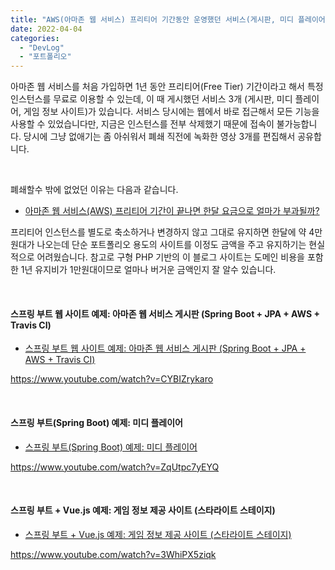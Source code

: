 ```yaml
---
title: "AWS(아마존 웹 서비스) 프리티어 기간동안 운영했던 서비스(게시판, 미디 플레이어, 게임 정보 사이트) 영상 기록"
date: 2022-04-04
categories: 
  - "DevLog"
  - "포트폴리오"
---
```


아마존 웹 서비스를 처음 가입하면 1년 동안 프리티어(Free Tier) 기간이라고 해서 특정 인스턴스를 무료로 이용할 수 있는데, 이 때 게시했던 서비스 3개 (게시판, 미디 플레이어, 게임 정보 사이트)가 있습니다. 서비스 당시에는 웹에서 바로 접근해서 모든 기능을 사용할 수 있었습니다만, 지금은 인스턴스를 전부 삭제했기 때문에 접속이 불가능합니다. 당시에 그냥 없애기는 좀 아쉬워서 폐쇄 직전에 녹화한 영상 3개를 편집해서 공유합니다.

 

폐쇄할수 밖에 없었던 이유는 다음과 같습니다.

- [아마존 웹 서비스(AWS) 프리티어 기간이 끝나면 한달 요금으로 얼마가 부과될까?](http://yoonbumtae.com/?p=3976)

프리티어 인스턴스를 별도로 축소하거나 변경하지 않고 그대로 유지하면 한달에 약 4만원대가 나오는데 단순 포트폴리오 용도의 사이트를 이정도 금액을 주고 유지하기는 현실적으로 어려웠습니다. 참고로 구형 PHP 기반의 이 블로그 사이트는 도메인 비용을 포함한 1년 유지비가 1만원대이므로 얼마나 버거운 금액인지 잘 알수 있습니다.

 

#### **스프링 부트 웹 사이트 예제: 아마존 웹 서비스 게시판 (Spring Boot + JPA + AWS + Travis CI)**

- [스프링 부트 웹 사이트 예제: 아마존 웹 서비스 게시판 (Spring Boot + JPA + AWS + Travis CI)](http://yoonbumtae.com/?p=2689)

https://www.youtube.com/watch?v=CYBIZrykaro

 

#### **스프링 부트(Spring Boot) 예제: 미디 플레이어**

- [스프링 부트(Spring Boot) 예제: 미디 플레이어](http://yoonbumtae.com/?p=2932)

https://www.youtube.com/watch?v=ZqUtpc7yEYQ

 

#### **스프링 부트 + Vue.js 예제: 게임 정보 제공 사이트 (스타라이트 스테이지)**

- [스프링 부트 + Vue.js 예제: 게임 정보 제공 사이트 (스타라이트 스테이지)](http://yoonbumtae.com/?p=2984)

https://www.youtube.com/watch?v=3WhiPX5ziqk

